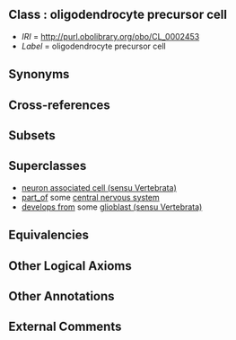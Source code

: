 
## Class : oligodendrocyte precursor cell

 * *IRI* = http://purl.obolibrary.org/obo/CL_0002453
 * *Label* = oligodendrocyte precursor cell

## Synonyms


## Cross-references


## Subsets


## Superclasses

 * [neuron associated cell (sensu Vertebrata)](../../CL/23/CL_0000123.md)
 * [part_of](../../BFO/50/BFO_0000050.md) some [central nervous system](../../UBERON/17/UBERON_0001017.md)
 * [develops from](../../RO/02/RO_0002202.md) some [glioblast (sensu Vertebrata)](../../CL/39/CL_0000339.md)

## Equivalencies


## Other Logical Axioms


## Other Annotations


## External Comments

